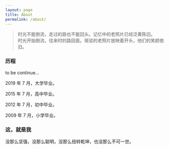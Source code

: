 ```yaml
---
layout: page
title: About
permalink: /about/
---
```


> <i class="fas fa-quote-left fa-2x fa-pull-left"></i>时光不能倒流，走过的路也不能回头。记忆中的老照片已经泛黄陈旧。<br>
                                                      时光开始倒流，往来时的路回首。斑驳的老照片放映着开头，他们的笑颜依旧。

### 历程

to be continue...

2019 年 7 月，大学毕业。

2015 年 7 月，高中毕业。

2012 年 7 月，初中毕业。

2009 年 7 月，小学毕业。


### 这，就是我
没那么坚强，没那么聪明，没那么扭转乾坤，也没那么不可一世。


<link rel="stylesheet" href="https://use.fontawesome.com/releases/v5.4.2/css/all.css" integrity="sha384-/rXc/GQVaYpyDdyxK+ecHPVYJSN9bmVFBvjA/9eOB+pb3F2w2N6fc5qB9Ew5yIns" crossorigin="anonymous">
